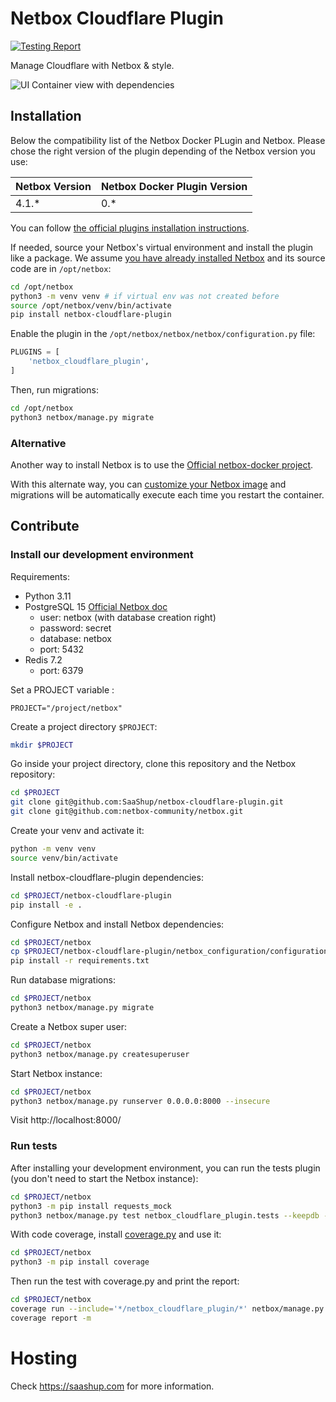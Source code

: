 # Netbox Cloudflare Plugin

[![Testing Report](https://github.com/SaaShup/netbox-cloudflare-plugin/actions/workflows/main_ci.yml/badge.svg)](https://github.com/SaaShup/netbox-cloudflare-plugin/actions/workflows/main_ci.yml)

Manage Cloudflare with Netbox & style.

![UI Container view with dependencies](/docs/assets/screenshot.png)

## Installation

Below the compatibility list of the Netbox Docker PLugin and Netbox. Please chose the right version of the plugin depending of the Netbox version you use:

| Netbox Version | Netbox Docker Plugin Version |
| -------------- | ---------------------------- |
| 4.1.\*         | 0.\*                         |

You can follow [the official plugins installation
instructions](https://docs.netbox.dev/en/stable/plugins/#installing-plugins).

If needed, source your Netbox's virtual environment and install the plugin like
a package. We assume [you have already installed
Netbox](https://docs.netbox.dev/en/stable/installation/) and its source code are
in `/opt/netbox`:

```bash
cd /opt/netbox
python3 -m venv venv # if virtual env was not created before
source /opt/netbox/venv/bin/activate
pip install netbox-cloudflare-plugin
```

Enable the plugin in the `/opt/netbox/netbox/netbox/configuration.py` file:

```python
PLUGINS = [
    'netbox_cloudflare_plugin',
]
```

Then, run migrations:

```bash
cd /opt/netbox
python3 netbox/manage.py migrate
```

### Alternative

Another way to install Netbox is to use the [Official netbox-docker
project](https://github.com/netbox-community/netbox-docker).

With this alternate way, you can [customize your Netbox image](https://github.com/netbox-community/netbox-docker/wiki/Using-Netbox-Plugins) and migrations will be
automatically execute each time you restart the container.

## Contribute

### Install our development environment

Requirements:
* Python 3.11
* PostgreSQL 15 [Official Netbox doc](https://github.com/netbox-community/netbox/blob/master/docs/installation/1-postgresql.md)
  - user: netbox (with database creation right)
  - password: secret
  - database: netbox
  - port: 5432
* Redis 7.2
  - port: 6379

Set a PROJECT variable :

```
PROJECT="/project/netbox"
```

Create a project directory `$PROJECT`:

```bash
mkdir $PROJECT
```

Go inside your project directory, clone this repository and the Netbox repository:

```bash
cd $PROJECT
git clone git@github.com:SaaShup/netbox-cloudflare-plugin.git
git clone git@github.com:netbox-community/netbox.git
```

Create your venv and activate it:

```bash
python -m venv venv
source venv/bin/activate
```

Install netbox-cloudflare-plugin dependencies:

```bash
cd $PROJECT/netbox-cloudflare-plugin
pip install -e .
```

Configure Netbox and install Netbox dependencies:

```bash
cd $PROJECT/netbox
cp $PROJECT/netbox-cloudflare-plugin/netbox_configuration/configuration_dev.py $PROJECT/netbox/netbox/netbox/configuration.py
pip install -r requirements.txt
```

Run database migrations:

```bash
cd $PROJECT/netbox
python3 netbox/manage.py migrate
```

Create a Netbox super user:

```bash
cd $PROJECT/netbox
python3 netbox/manage.py createsuperuser
```

Start Netbox instance:

```bash
cd $PROJECT/netbox
python3 netbox/manage.py runserver 0.0.0.0:8000 --insecure
```

Visit http://localhost:8000/

### Run tests

After installing your development environment, you can run the tests plugin
(you don't need to start the Netbox instance):

```bash
cd $PROJECT/netbox
python3 -m pip install requests_mock
python3 netbox/manage.py test netbox_cloudflare_plugin.tests --keepdb -v 2
```

With code coverage, install [coverage.py](https://coverage.readthedocs.io/en/7.3.2/) and use it:

```bash
cd $PROJECT/netbox
python3 -m pip install coverage
```

Then run the test with coverage.py and print the report:

```bash
cd $PROJECT/netbox
coverage run --include='*/netbox_cloudflare_plugin/*' netbox/manage.py test netbox_cloudflare_plugin.tests --keepdb -v 2
coverage report -m
```

# Hosting

Check https://saashup.com for more information.
